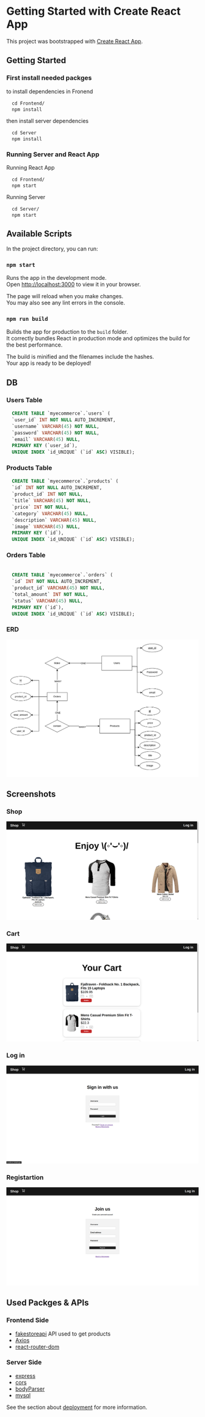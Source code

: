 # Getting Started with Create React App

This project was bootstrapped with [Create React App](https://github.com/facebook/create-react-app).

## Getting Started

### First install needed packges
to install dependencies in Fronend
```
  cd Frontend/
  npm install
```
then install server dependencies
```
  cd Server
  npm install
```

### Running Server and React App

Running React App
```
  cd Frontend/
  npm start
```

Running Server
```
  cd Server/
  npm start
```

## Available Scripts

In the project directory, you can run:

### `npm start`

Runs the app in the development mode.\
Open [http://localhost:3000](http://localhost:3000) to view it in your browser.

The page will reload when you make changes.\
You may also see any lint errors in the console.

### `npm run build`

Builds the app for production to the `build` folder.\
It correctly bundles React in production mode and optimizes the build for the best performance.

The build is minified and the filenames include the hashes.\
Your app is ready to be deployed!

## DB

### Users Table
```sql
  CREATE TABLE `myecommerce`.`users` (
  `user_id` INT NOT NULL AUTO_INCREMENT,
  `username` VARCHAR(45) NOT NULL,
  `password` VARCHAR(45) NOT NULL,
  `email` VARCHAR(45) NULL,
  PRIMARY KEY (`user_id`),
  UNIQUE INDEX `id_UNIQUE` (`id` ASC) VISIBLE);
```

### Products Table
```sql
  CREATE TABLE `myecommerce`.`products` (
  `id` INT NOT NULL AUTO_INCREMENT,
  `product_id` INT NOT NULL,
  `title` VARCHAR(45) NOT NULL,
  `price` INT NOT NULL,
  `category` VARCHAR(45) NULL,
  `description` VARCHAR(45) NULL,
  `image` VARCHAR(45) NULL,
  PRIMARY KEY (`id`),
  UNIQUE INDEX `id_UNIQUE` (`id` ASC) VISIBLE);
```


### Orders Table
```sql

  CREATE TABLE `myecommerce`.`orders` (
  `id` INT NOT NULL AUTO_INCREMENT,
  `product_id` VARCHAR(45) NOT NULL,
  `total_amount` INT NOT NULL,
  `status` VARCHAR(45) NULL,
  PRIMARY KEY (`id`),
  UNIQUE INDEX `id_UNIQUE` (`id` ASC) VISIBLE);
```
### ERD
![DB](./screenshots/ERD_page-0001.jpg)

## Screenshots

### Shop
![Screenshot1](./screenshots/shop.png)

### Cart
![Screenshot1](./screenshots/cart.png)

### Log in
![Screenshot1](./screenshots/login.png)

### Registartion
![Screenshot1](./screenshots/reg.png)

## Used Packges & APIs

### Frontend Side
- [fakestoreapi](https://fakestoreapi.com/) API used to get products
- [Axios](https://axios-http.com/docs/intro)
- [react-router-dom](https://reactrouter.com/en/main)

### Server Side
- [express](https://expressjs.com/)
- [cors](https://www.npmjs.com/package/cors)
- [bodyParser](https://www.npmjs.com/package/body-parser)
- [mysql](https://www.npmjs.com/package/mysql)

See the section about [deployment](https://facebook.github.io/create-react-app/docs/deployment) for more information.
